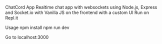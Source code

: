 ChatCord App
Realtime chat app with websockets using Node.js, Express and Socket.io with Vanilla JS on the frontend with a custom UI Run on Repl.it

Usage
npm install
npm run dev

Go to localhost:3000
